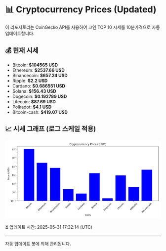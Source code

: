 
# 📊 Cryptocurrency Prices (Updated)

이 리포지토리는 CoinGecko API를 사용하여 코인 TOP 10 시세를 10분가격으로 자동 업데이트합니다.

## 💰 현재 시세
- Bitcoin: **$104565 USD**
- Ethereum: **$2537.66 USD**
- Binancecoin: **$657.24 USD**
- Ripple: **$2.2 USD**
- Cardano: **$0.686551 USD**
- Solana: **$156.43 USD**
- Dogecoin: **$0.192789 USD**
- Litecoin: **$87.69 USD**
- Polkadot: **$4.1 USD**
- Bitcoin-cash: **$419.07 USD**

## 📈 시세 그래프 (로그 스케일 적용)
![Crypto Prices](crypto_prices.png)

⏳ 업데이트 시간: 2025-05-31 17:32:14 (UTC)

---
자동 업데이트 봇에 의해 관리됩니다.
